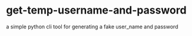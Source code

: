 # get-temp-username-and-password
a simple python cli tool for generating a fake user_name and password
